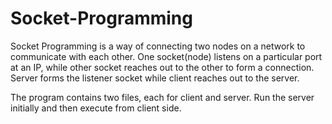 # Socket-Programming


  Socket Programming is a way of connecting two nodes on a network to communicate with each other. One socket(node) listens on a particular port at an IP, while other socket reaches out to the other to form a connection. Server forms the listener socket while client reaches out to the server.

  The program contains two files, each for client and server. Run the server initially and then execute from client side.
